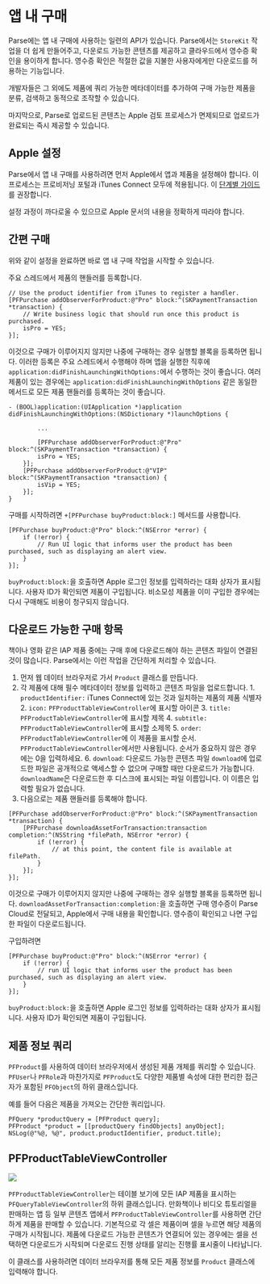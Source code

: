 # 앱 내 구매

Parse에는 앱 내 구매에 사용하는 일련의 API가 있습니다. Parse에서는 `StoreKit` 작업을 더 쉽게 만들어주고, 다운로드 가능한 콘텐츠를 제공하고 클라우드에서 영수증 확인을 용이하게 합니다. 영수증 확인은 적절한 값을 지불한 사용자에게만 다운로드를 허용하는 기능입니다.

개발자들은 그 외에도 제품에 쿼리 가능한 메타데이터를 추가하여 구매 가능한 제품을 분류, 검색하고 동적으로 조작할 수 있습니다.

마지막으로, Parse로 업로드된 콘텐츠는 Apple 검토 프로세스가 면제되므로 업로드가 완료되는 즉시 제공할 수 있습니다.

## Apple 설정

Parse에서 앱 내 구매를 사용하려면 먼저 Apple에서 앱과 제품을 설정해야 합니다. 이 프로세스는 프로비저닝 포털과 iTunes Connect 모두에 적용됩니다. 이 [단계별 가이드](https://developer.apple.com/library/ios/#technotes/tn2259/_index.html)를 권장합니다.

설정 과정이 까다로울 수 있으므로 Apple 문서의 내용을 정확하게 따라야 합니다.

## 간편 구매

위와 같이 설정을 완료하면 바로 앱 내 구매 작업을 시작할 수 있습니다.

주요 스레드에서 제품의 핸들러를 등록합니다.

```objc
// Use the product identifier from iTunes to register a handler.
[PFPurchase addObserverForProduct:@"Pro" block:^(SKPaymentTransaction *transaction) {
    // Write business logic that should run once this product is purchased.
    isPro = YES;
}];
```

이것으로 구매가 이루어지지 않지만 나중에 구매하는 경우 실행할 블록을 등록하면 됩니다. 이러한 등록은 주요 스레드에서 수행해야 하며 앱을 실행한 직후에 `application:didFinishLaunchingWithOptions:`에서 수행하는 것이 좋습니다. 여러 제품이 있는 경우에는 `application:didFinishLaunchingWithOptions` 같은 동일한 메서드로 모든 제품 핸들러를 등록하는 것이 좋습니다.

```objc
- (BOOL)application:(UIApplication *)application didFinishLaunchingWithOptions:(NSDictionary *)launchOptions {

        ...

        [PFPurchase addObserverForProduct:@"Pro" block:^(SKPaymentTransaction *transaction) {
        isPro = YES;
    }];
    [PFPurchase addObserverForProduct:@"VIP" block:^(SKPaymentTransaction *transaction) {
        isVip = YES;
    }];
}
```

구매를 시작하려면 `+[PFPurchase buyProduct:block:]` 메서드를 사용합니다.

```objc
[PFPurchase buyProduct:@"Pro" block:^(NSError *error) {
    if (!error) {
        // Run UI logic that informs user the product has been purchased, such as displaying an alert view.
    }
}];
```

`buyProduct:block:`을 호출하면 Apple 로그인 정보를 입력하라는 대화 상자가 표시됩니다. 사용자 ID가 확인되면 제품이 구입됩니다. 비소모성 제품을 이미 구입한 경우에는 다시 구매해도 비용이 청구되지 않습니다.

## 다운로드 가능한 구매 항목

책이나 영화 같은 IAP 제품 중에는 구매 후에 다운로드해야 하는 콘텐츠 파일이 연결된 것이 많습니다. Parse에서는 이런 작업을 간단하게 처리할 수 있습니다.

1.  먼저 웹 데이터 브라우저로 가서 `Product` 클래스를 만듭니다.
2.  각 제품에 대해 필수 메타데이터 정보를 입력하고 콘텐츠 파일을 업로드합니다.
        1.  `productIdentifier:` iTunes Connect에 있는 것과 일치하는 제품의 제품 식별자
        2.  `icon:` `PFProductTableViewController`에 표시할 아이콘
        3.  `title:` `PFProductTableViewController`에 표시할 제목
        4.  `subtitle:` `PFProductTableViewController`에 표시할 소제목
        5.  `order`: `PFProductTableViewController`에 이 제품을 표시할 순서. `PFProductTableViewController`에서만 사용됩니다. 순서가 중요하지 않은 경우에는 0을 입력하세요.
        6.  `download`: 다운로드 가능한 콘텐츠 파일 `download`에 업로드한 파일은 공개적으로 액세스할 수 없으며 구매할 때만 다운로드가 가능합니다. `downloadName`은 다운로드한 후 디스크에 표시되는 파일 이름입니다. 이 이름은 입력할 필요가 없습니다.
3.  다음으로는 제품 핸들러를 등록해야 합니다.

```objc
[PFPurchase addObserverForProduct:@"Pro" block:^(SKPaymentTransaction *transaction) {
    [PFPurchase downloadAssetForTransaction:transaction completion:^(NSString *filePath, NSError *error) {
        if (!error) {
            // at this point, the content file is available at filePath.
        }
    }];
}];
```

이것으로 구매가 이루어지지 않지만 나중에 구매하는 경우 실행할 블록을 등록하면 됩니다. `downloadAssetForTransaction:completion:`을 호출하면 구매 영수증이 Parse Cloud로 전달되고, Apple에서 구매 내용을 확인합니다. 영수증이 확인되고 나면 구입한 파일이 다운로드됩니다.

구입하려면

```objc
[PFPurchase buyProduct:@"Pro" block:^(NSError *error) {
    if (!error) {
        // run UI logic that informs user the product has been purchased, such as displaying an alert view.
    }
}];
```

`buyProduct:block:`을 호출하면 Apple 로그인 정보를 입력하라는 대화 상자가 표시됩니다. 사용자 ID가 확인되면 제품이 구입됩니다.

## 제품 정보 쿼리

`PFProduct`를 사용하여 데이터 브라우저에서 생성된 제품 개체를 쿼리할 수 있습니다. `PFUser`나 `PFRole`과 마찬가지로 `PFProduct`도 다양한 제품별 속성에 대한 편리한 접근자가 포함된 `PFObject`의 하위 클래스입니다.

예를 들어 다음은 제품을 가져오는 간단한 쿼리입니다.

```objc
PFQuery *productQuery = [PFProduct query];
PFProduct *product = [[productQuery findObjects] anyObject];
NSLog(@"%@, %@", product.productIdentifier, product.title);
```

## PFProductTableViewController

![](/images/docs/products_table_screenshot.png)

`PFProductTableViewController`는 테이블 보기에 모든 IAP 제품을 표시하는 `PFQueryTableViewController`의 하위 클래스입니다. 만화책이나 비디오 튜토리얼을 판매하는 앱 등 일부 콘텐츠 앱에서 `PFProductTableViewController`를 사용하면 간단하게 제품을 판매할 수 있습니다. 기본적으로 각 셀은 제품이며 셀을 누르면 해당 제품의 구매가 시작됩니다. 제품에 다운로드 가능한 콘텐츠가 연결되어 있는 경우에는 셀을 선택하면 다운로드가 시작되며 다운로드 진행 상태를 알리는 진행률 표시줄이 나타납니다.

이 클래스를 사용하려면 데이터 브라우저를 통해 모든 제품 정보를 `Product` 클래스에 입력해야 합니다.
